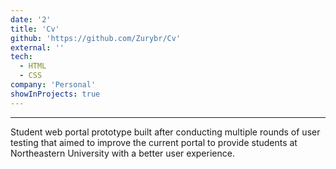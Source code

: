 ```yaml
---
date: '2'
title: 'Cv'
github: 'https://github.com/Zurybr/Cv'
external: ''
tech:
  - HTML
  - CSS
company: 'Personal'
showInProjects: true
---
```

---

Student web portal prototype built after conducting multiple rounds of user testing that aimed to improve the current portal to provide students at Northeastern University with a better user experience.
